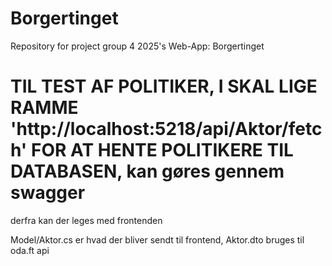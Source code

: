 # Borgertinget

Repository for project group 4 2025's Web-App: Borgertinget



# TIL TEST AF POLITIKER, I SKAL LIGE RAMME 'http://localhost:5218/api/Aktor/fetch' FOR AT HENTE POLITIKERE TIL DATABASEN, kan gøres gennem swagger

derfra kan der leges med frontenden

Model/Aktor.cs er hvad der bliver sendt til frontend, Aktor.dto bruges til oda.ft api
